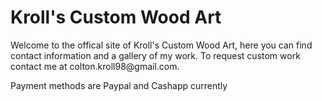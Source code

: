 <!DOCTYPE html>
<html>
<body>
  <h1> Kroll's Custom Wood Art</h1>
  <p>Welcome to the offical site of Kroll's Custom Wood Art, here you can find contact information and a gallery of my work. To request custom work contact me at colton.kroll98@gmail.com.</p>
  <p> Payment methods are Paypal and Cashapp currently <p>


